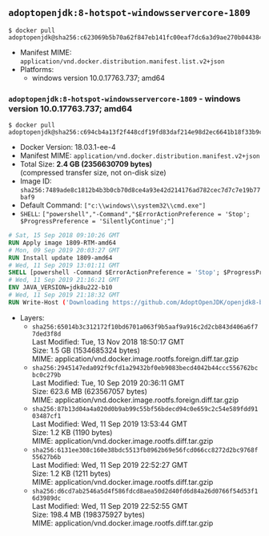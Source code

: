 ## `adoptopenjdk:8-hotspot-windowsservercore-1809`

```console
$ docker pull adoptopenjdk@sha256:c623069b5b70a62f847eb141fc00eaf7dc6a3d9ae270b04438482b1ac9a605d2
```

-	Manifest MIME: `application/vnd.docker.distribution.manifest.list.v2+json`
-	Platforms:
	-	windows version 10.0.17763.737; amd64

### `adoptopenjdk:8-hotspot-windowsservercore-1809` - windows version 10.0.17763.737; amd64

```console
$ docker pull adoptopenjdk@sha256:c694cb4a13f2f448cdf19fd83daf214e98d2ec6641b18f33b9c766a526d8b8a8
```

-	Docker Version: 18.03.1-ee-4
-	Manifest MIME: `application/vnd.docker.distribution.manifest.v2+json`
-	Total Size: **2.4 GB (2356630709 bytes)**  
	(compressed transfer size, not on-disk size)
-	Image ID: `sha256:7489ade8c1812b4b3b0cb70d8ce4a93e42d214176ad782cec7d7c7e19b77baf9`
-	Default Command: `["c:\\windows\\system32\\cmd.exe"]`
-	`SHELL`: `["powershell","-Command","$ErrorActionPreference = 'Stop'; $ProgressPreference = 'SilentlyContinue';"]`

```dockerfile
# Sat, 15 Sep 2018 09:10:26 GMT
RUN Apply image 1809-RTM-amd64
# Mon, 09 Sep 2019 20:03:27 GMT
RUN Install update 1809-amd64
# Wed, 11 Sep 2019 13:01:11 GMT
SHELL [powershell -Command $ErrorActionPreference = 'Stop'; $ProgressPreference = 'SilentlyContinue';]
# Wed, 11 Sep 2019 21:16:21 GMT
ENV JAVA_VERSION=jdk8u222-b10
# Wed, 11 Sep 2019 21:18:32 GMT
RUN Write-Host ('Downloading https://github.com/AdoptOpenJDK/openjdk8-binaries/releases/download/jdk8u222-b10/OpenJDK8U-jdk_x64_windows_hotspot_8u222b10.msi ...');         [Net.ServicePointManager]::SecurityProtocol = [Net.SecurityProtocolType]::Tls12;         wget https://github.com/AdoptOpenJDK/openjdk8-binaries/releases/download/jdk8u222-b10/OpenJDK8U-jdk_x64_windows_hotspot_8u222b10.msi -O 'openjdk.msi';         Write-Host ('Verifying sha256 (7aff67ce15d2381b33108a7e943fb61dffa62628fd5b3db611a81a00948e0261) ...');         if ((Get-FileHash openjdk.msi -Algorithm sha256).Hash -ne '7aff67ce15d2381b33108a7e943fb61dffa62628fd5b3db611a81a00948e0261') {                 Write-Host 'FAILED!';                 exit 1;         };                 New-Item -ItemType Directory -Path C:\temp | Out-Null;                 Write-Host 'Installing using MSI ...';         Start-Process -FilePath "msiexec.exe" -ArgumentList '/i', 'openjdk.msi', '/L*V', 'C:\temp\OpenJDK.log',         '/quiet', 'ADDLOCAL=FeatureEnvironment,FeatureJarFileRunWith,FeatureJavaHome' -Wait -Passthru;         Write-Host 'Removing openjdk.msi ...';         Remove-Item openjdk.msi -Force;         Remove-Item -Path C:\temp -Recurse | Out-Null;
```

-	Layers:
	-	`sha256:65014b3c312172f10bd6701a063f9b5aaf9a916c2d2cb843d406a6f77ded3f8d`  
		Last Modified: Tue, 13 Nov 2018 18:50:17 GMT  
		Size: 1.5 GB (1534685324 bytes)  
		MIME: application/vnd.docker.image.rootfs.foreign.diff.tar.gzip
	-	`sha256:2945147eda092f9cfd1a29432bf0eb9083becd4042b44ccc556762bcbc0c279b`  
		Last Modified: Tue, 10 Sep 2019 20:36:11 GMT  
		Size: 623.6 MB (623567057 bytes)  
		MIME: application/vnd.docker.image.rootfs.foreign.diff.tar.gzip
	-	`sha256:87b13d04a4a020d0b9ab99c55bf56bdecd94c0e659c2c54e589fdd9103487cf1`  
		Last Modified: Wed, 11 Sep 2019 13:53:44 GMT  
		Size: 1.2 KB (1190 bytes)  
		MIME: application/vnd.docker.image.rootfs.diff.tar.gzip
	-	`sha256:6131ee308c160e38bdc5513fb8962b69e56fcd066cc8272d2bc9768f55627b6b`  
		Last Modified: Wed, 11 Sep 2019 22:52:27 GMT  
		Size: 1.2 KB (1211 bytes)  
		MIME: application/vnd.docker.image.rootfs.diff.tar.gzip
	-	`sha256:d6cd7ab2546a5d4f586fdcd8aea50d2d40fd6d84a26d0766f54d53f16d3989dc`  
		Last Modified: Wed, 11 Sep 2019 22:52:55 GMT  
		Size: 198.4 MB (198375927 bytes)  
		MIME: application/vnd.docker.image.rootfs.diff.tar.gzip
